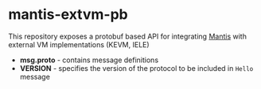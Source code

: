 # mantis-extvm-pb

This repository exposes a protobuf based API for integrating [Mantis](https://github.com/input-output-hk/mantis) with external VM implementations (KEVM, IELE)

 * **msg.proto** - contains message definitions
 * **VERSION** - specifies the version of the protocol to be included in `Hello` message

